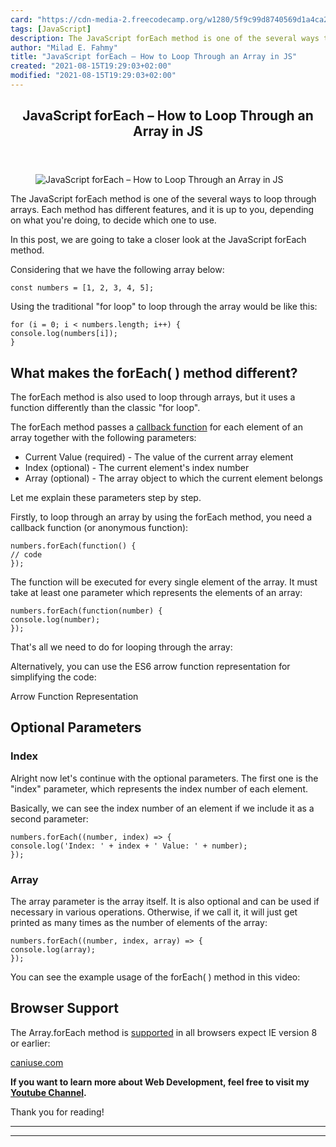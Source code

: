 ```yaml
---
card: "https://cdn-media-2.freecodecamp.org/w1280/5f9c99d8740569d1a4ca2204.jpg"
tags: [JavaScript]
description: The JavaScript forEach method is one of the several ways to l
author: "Milad E. Fahmy"
title: "JavaScript forEach – How to Loop Through an Array in JS"
created: "2021-08-15T19:29:03+02:00"
modified: "2021-08-15T19:29:03+02:00"
---
```

<div class="site-wrapper">
<main id="site-main" class="site-main outer">
<div class="inner">
<article class="post-full post tag-javascript ">
<header class="post-full-header">
<h1 class="post-full-title">JavaScript forEach – How to Loop Through an Array in JS</h1>
</header>
<figure class="post-full-image">
<picture>
<source media="(max-width: 700px)" sizes="1px" srcset="data:image/gif;base64,R0lGODlhAQABAIAAAAAAAP///yH5BAEAAAAALAAAAAABAAEAAAIBRAA7 1w">
<source media="(min-width: 701px)" sizes="(max-width: 800px) 400px,
(max-width: 1170px) 700px,
1400px" srcset="https://cdn-media-2.freecodecamp.org/w1280/5f9c99d8740569d1a4ca2204.jpg 300w,
https://cdn-media-2.freecodecamp.org/w1280/5f9c99d8740569d1a4ca2204.jpg 600w,
https://cdn-media-2.freecodecamp.org/w1280/5f9c99d8740569d1a4ca2204.jpg 1000w,
https://cdn-media-2.freecodecamp.org/w1280/5f9c99d8740569d1a4ca2204.jpg 2000w">
<img onerror="this.style.display='none'" src="https://cdn-media-2.freecodecamp.org/w1280/5f9c99d8740569d1a4ca2204.jpg" alt="JavaScript forEach – How to Loop Through an Array in JS">
</picture>
</figure>
<section class="post-full-content">
<div class="post-content">
<p>The JavaScript forEach method is one of the several ways to loop through arrays. Each method has different features, and it is up to you, depending on what you're doing, to decide which one to use. </p>
<p>In this post, we are going to take a closer look at the JavaScript forEach method.</p>
<p>Considering that we have the following array below:</p><pre><code class="language-javascript">const numbers = [1, 2, 3, 4, 5];</code></pre>
<p>Using the traditional "for loop" to loop through the array would be like this:</p><pre><code class="language-javascript">for (i = 0; i &lt; numbers.length; i++) {
console.log(numbers[i]);
} </code></pre>
<h2 id="what-makes-the-foreach-method-different">What makes the forEach( ) method different?</h2>
<p>The forEach method is also used to loop through arrays, but it uses a function differently than the classic "for loop". </p>
<p>The forEach method passes a <a href="/news/javascript-callback-functions-what-are-callbacks-in-js-and-how-to-use-them/">callback function</a> for each element of an array together with the following parameters: </p>
<ul>
<li>Current Value (required) - The value of the current array element</li>
<li>Index (optional) - The current element's index number</li>
<li>Array (optional) - The array object to which the current element belongs</li>
</ul>
<p>Let me explain these parameters step by step. </p>
<p>Firstly, to loop through an array by using the forEach method, you need a callback function (or anonymous function): </p><pre><code class="language-javascript">numbers.forEach(function() {
// code
});</code></pre>
<p>The function will be executed for every single element of the array. It must take at least one parameter which represents the elements of an array:</p><pre><code class="language-javascript">numbers.forEach(function(number) {
console.log(number);
});</code></pre>
<p>That's all we need to do for looping through the array:</p>
<p>Alternatively, you can use the ES6 arrow function representation for simplifying the code:</p>
<figcaption>Arrow Function Representation</figcaption>
</figure>
<h2 id="optional-parameters">Optional Parameters</h2>
<h3 id="index">Index</h3>
<p>Alright now let's continue with the optional parameters. The first one is the "index" parameter, which represents the index number of each element. </p>
<p>Basically, we can see the index number of an element if we include it as a second parameter:</p><pre><code class="language-javascript">numbers.forEach((number, index) =&gt; {
console.log('Index: ' + index + ' Value: ' + number);
});</code></pre>
<h3 id="array">Array</h3>
<p>The array parameter is the array itself. It is also optional and can be used if necessary in various operations. Otherwise, if we call it, it will just get printed as many times as the number of elements of the array:</p><pre><code class="language-javascript">numbers.forEach((number, index, array) =&gt; {
console.log(array);
});</code></pre>
<p>You can see the example usage of the forEach( ) method in this video:</p>
<h2 id="browser-support">Browser Support</h2>
<p>The Array.forEach method is <a href="https://caniuse.com/#search=Array.foreach">supported</a> in all browsers expect IE version 8 or earlier:</p>
<figcaption><a href="https://caniuse.com">caniuse.com</a></figcaption>
</figure>
<p><strong>If you want to learn more about Web Development, feel free to visit my <a href="https://www.youtube.com/channel/UC1EgYPCvKCXFn8HlpoJwY3Q?view_as=subscriber">Youtube Channel</a>.</strong></p>
<p>Thank you for reading!</p>
</div>
<hr>
<hr>
</section>
</article>
</div>
</main>
</div>
<!-- Google Tag Manager (noscript) -->
<!-- End Google Tag Manager (noscript) -->
